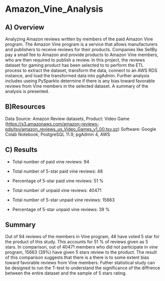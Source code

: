 # Amazon_Vine_Analysis

## A) Overview

Analyzing Amazon reviews written by members of the paid Amazon Vine program. The Amazon Vine program is a service that allows manufacturers and publishers to receive reviews for their products. Companies like SellBy pay a small fee to Amazon and provide products to Amazon Vine members, who are then required to publish a review. In this project, the reviews dataset for gaming product has been selected to to perform the ETL process to extract the dataset, transform the data, connect to an AWS RDS instance, and load the transformed data into pgAdmin. Further analysis includes useing PySparkto determine if there is any bias toward favorable reviews from Vine members in the selected dataset. A summary of the analysis is presented.

## B)Resources

Data Source: Amazon Review datasets, Product: Video Game (https://s3.amazonaws.com/amazon-reviews-pds/tsv/amazon_reviews_us_Video_Games_v1_00.tsv.gz)
Software: Google Colab Notebook, PostgreSQL 11.9, pgAdmin 4, AWS

## C) Results

- Total number of paid vine reviews: 94

- Total number of 5-star paid vine reviews: 48

- Percentage of 5-star paid vine reviews: 51 %

- Total number of unpaid vine reviews: 40471

- Total number of 5-star unpaid vine reviews: 15663

- Percentage of 5-star unpaid vine reviews: 39 %

## Summary

Out of 94 reviews of the members in Vine program, 48 have voted 5 star for the product of this study. This accounts for 51 % of reviews given as 5 stars. In comparison, out of 40471 members who did not participate in vine program, 15663 (39%) have given 5 stars review to the product. The result of this comparison suggests that there is a there is to some extent bias toward favorable reviews from Vine members.
Futher statistical study can be designed to run the T-test to understand the significance of the diffrence between the entire dataset and the sample of 5 stars rating.
